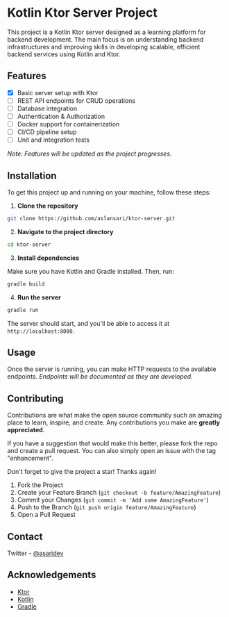 # Kotlin Ktor Server Project

This project is a Kotlin Ktor server designed as a learning platform for backend development. The main focus is on understanding backend infrastructures and improving skills in developing scalable, efficient backend services using Kotlin and Ktor. 

## Features
- [x] Basic server setup with Ktor
- [ ] REST API endpoints for CRUD operations
- [ ] Database integration
- [ ] Authentication & Authorization
- [ ] Docker support for containerization
- [ ] CI/CD pipeline setup
- [ ] Unit and integration tests

*Note: Features will be updated as the project progresses.*

## Installation

To get this project up and running on your machine, follow these steps:

1. **Clone the repository**

```bash
git clone https://github.com/aslansari/ktor-server.git
```

2. **Navigate to the project directory**

```bash
cd ktor-server
```

3. **Install dependencies**

Make sure you have Kotlin and Gradle installed. Then, run:

```bash
gradle build
```

4. **Run the server**

```bash
gradle run
```

The server should start, and you'll be able to access it at `http://localhost:8080`.

## Usage

Once the server is running, you can make HTTP requests to the available endpoints. *Endpoints will be documented as they are developed.*

## Contributing

Contributions are what make the open source community such an amazing place to learn, inspire, and create. Any contributions you make are **greatly appreciated**.

If you have a suggestion that would make this better, please fork the repo and create a pull request. You can also simply open an issue with the tag "enhancement".

Don't forget to give the project a star! Thanks again!

1. Fork the Project
2. Create your Feature Branch (`git checkout -b feature/AmazingFeature`)
3. Commit your Changes (`git commit -m 'Add some AmazingFeature'`)
4. Push to the Branch (`git push origin feature/AmazingFeature`)
5. Open a Pull Request

## Contact

Twitter - [@asaridev](https://twitter.com/asaridev)

## Acknowledgements

- [Ktor](https://ktor.io/)
- [Kotlin](https://kotlinlang.org/)
- [Gradle](https://gradle.org/)
```
